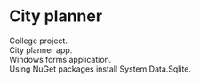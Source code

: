 # City planner

College project.  
City planner app.  
Windows forms application.    
Using NuGet packages install System.Data.Sqlite.
